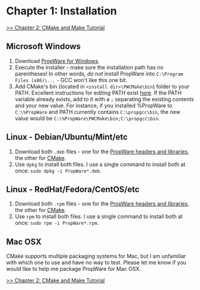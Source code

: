 Chapter 1: Installation
=======================

[>> Chapter 2: CMake and Make Tutorial][1]

Microsoft Windows
-----------------
1. Download [PropWare for Windows][2].
2. Execute the installer - make sure the installation path has no parentheses! In other words, _do not_ install PropWare
   into `C:\Program Files (x86)\...` - GCC won't like this one bit.
3. Add CMake's bin (located in `<install dir>\PWCMake\bin`) folder to your PATH. Excellent instructions for editing 
   PATH exist [here][3]. If the PATH variable already exists, add to it with a `;` separating the existing contents 
   and your new value. For instance, if you installed %PropWare to `C:\%PropWare` and PATH currently contains 
   `C:\propgcc\bin`, the new value would be `C:\%PropWare\PWCMake\bin;C:\propgcc\bin`.

Linux - Debian/Ubuntu/Mint/etc
------------------------------
1. Download both `.deb` files - one for the [PropWare headers and libraries][4], the other for [CMake][5].
2. Use `dpkg` to install both files. I use a single command to install both at once: `sudo dpkg -i PropWare*.deb`.

Linux - RedHat/Fedora/CentOS/etc
--------------------------------
1. Download both `.rpm` files - one for the [PropWare headers and libraries][6], the other for [CMake][7].
2. Use `rpm` to install both files. I use a single command to install both at once: `sudo rpm -i PropWare*.rpm`.

Mac OSX
-------
CMake supports multiple packaging systems for Mac, but I am unfamiliar with which one to use and have no way to 
test. Please let me know if you would like to help me package PropWare for Mac OSX.

[>> Chapter 2: CMake and Make Tutorial][5]

[1]: http://david.zemon.name/PropWare/md_docs_Ch2CMakeTutorial.html
[2]: http://david.zemon.name:8111/repository/download/PropWare_Release20/.lastSuccessful/PropWare-2.0.0-Generic.exe?guest=1
[3]: http://www.computerhope.com/issues/ch000549.htm
[4]: http://david.zemon.name:8111/repository/download/PropWare_Release20/.lastSuccessful/PropWare-2.0.0-Generic-propware.deb?guest=1
[5]: http://david.zemon.name:8111/repository/download/PropWare_Release20/.lastSuccessful/PropWare-2.0.0-Generic-cmake.deb?guest=1
[6]: http://david.zemon.name:8111/repository/download/PropWare_Release20/.lastSuccessful/PropWare-2.0.0-Generic-propware.rpm?guest=1
[7]: http://david.zemon.name:8111/repository/download/PropWare_Release20/.lastSuccessful/PropWare-2.0.0-Generic-cmake.rpm?guest=1
